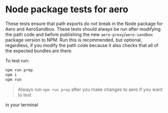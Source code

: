 # Node package tests for aero

These tests ensure that path exports do not break in the Node package for Aero and AeroSandbox. These tests should always be run after modifying the path code and before publishing the new `aero-proxy`/`aero-sandbox` package version to NPM. Run this is recommended, but optional, regardless, if you modify the path code because it also checks that all of the expected bundles are there.

To test run:

```sh
npm run prep
npm i
npm run
```

> Always run `npm run prep` after you make changes to aero if you want to test

in your terminal
